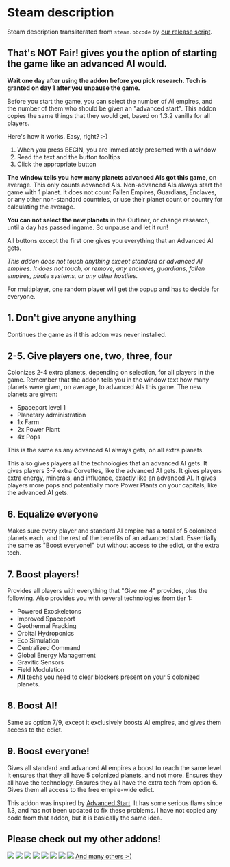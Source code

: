 # Steam description

[//]: # (start)
Steam description transliterated from `steam.bbcode` by [our release script](https://raw.githubusercontent.com/stellaris-mods/scripts/master/stlrel).

## **That's NOT Fair\! gives you the option of starting the game like an advanced AI would\.**
**Wait one day after using the addon before you pick research\. Tech is granted on day 1 after you unpause the game\.**

Before you start the game, you can select the number of AI empires, and the number of them who should be given an "advanced start"\.
This addon copies the same things that they would get, based on 1\.3\.2 vanilla for all players\.

Here's how it works\. Easy, right? :\-)

1. When you press BEGIN, you are immediately presented with a window
1. Read the text and the button tooltips
1. Click the appropriate button



**The window tells you how many planets advanced AIs got this game**, on average\. This only counts advanced AIs\. Non\-advanced AIs always start the game with 1 planet\.
It does not count Fallen Empires, Guardians, Enclaves, or any other non\-standard countries, or use their planet count or country for calculating the average\.

**You can not select the new planets** in the Outliner, or change research, until a day has passed ingame\. So unpause and let it run\!

All buttons except the first one gives you everything that an Advanced AI gets\.

_This addon does not touch anything except standard or advanced AI empires\. It does not touch, or remove, any enclaves, guardians, fallen empires, pirate systems, or any other hostiles\._

For multiplayer, one random player will get the popup and has to decide for everyone\.

## 1\. Don't give anyone anything
Continues the game as if this addon was never installed\.

## 2\-5\. Give players one, two, three, four
Colonizes 2\-4 extra planets, depending on selection, for all players in the game\. Remember that the addon tells you in the window text how many planets were given, on average, to advanced AIs this game\.
The new planets are given:

* Spaceport level 1
* Planetary administration
* 1x Farm
* 2x Power Plant
* 4x Pops


This is the same as any advanced AI always gets, on all extra planets\.

This also gives players all the technologies that an advanced AI gets\.
It gives players 3\-7 extra Corvettes, like the advanced AI gets\.
It gives players extra energy, minerals, and influence, exactly like an advanced AI\.
It gives players more pops and potentially more Power Plants on your capitals, like the advanced AI gets\.

## 6\. Equalize everyone
Makes sure every player and standard AI empire has a total of 5 colonized planets each, and the rest of the benefits of an advanced start\.
Essentially the same as "Boost everyone\!" but without access to the edict, or the extra tech\.

## 7\. Boost players\!
Provides all players with everything that "Give me 4" provides, plus the following\.
Also provides you with several technologies from tier 1:

* Powered Exoskeletons
* Improved Spaceport
* Geothermal Fracking
* Orbital Hydroponics
* Eco Simulation
* Centralized Command
* Global Energy Management
* Gravitic Sensors
* Field Modulation
* **All** techs you need to clear blockers present on your 5 colonized planets\.



## 8\. Boost AI\!
Same as option 7/9, except it exclusively boosts AI empires, and gives them access to the edict\.

## 9\. Boost everyone\!
Gives all standard and advanced AI empires a boost to reach the same level\.
It ensures that they all have 5 colonized planets, and not more\.
Ensures they all have the technology\.
Ensures they all have the extra tech from option 6\.
Gives them all access to the free empire\-wide edict\.

This addon was inspired by [Advanced Start](http://steamcommunity\.com/sharedfiles/filedetails/?id=749718564)\. It has some serious flaws since 1\.3, and has not been updated to fix these problems\. I have not copied any code from that addon, but it is basically the same idea\.

## Please check out my other addons\!
[![](http://i\.imgur\.com/XLkY9rP\.png)](http://steamcommunity\.com/sharedfiles/filedetails/?id=786514324) [![](http://i\.imgur\.com/HB3mzUd\.png)](http://steamcommunity\.com/sharedfiles/filedetails/?id=790840932)
[![](http://i\.imgur\.com/QbwKam7\.png)](http://steamcommunity\.com/sharedfiles/filedetails/?id=787280885) [![](http://i\.imgur\.com/Qowgmu2\.png)](http://steamcommunity\.com/sharedfiles/filedetails/?id=785719197)
[![](http://i\.imgur\.com/557d0qz\.png)](http://steamcommunity\.com/sharedfiles/filedetails/?id=776095610) [![](http://i\.imgur\.com/c85HK9A\.png)](http://steamcommunity\.com/sharedfiles/filedetails/?id=785582857)
[![](http://i\.imgur\.com/hGJdX51\.png)](http://steamcommunity\.com/sharedfiles/filedetails/?id=779729987) [![](http://i\.imgur\.com/HmbP3Gd\.png)](http://steamcommunity\.com/sharedfiles/filedetails/?id=796214744)
[And many others :\-)](http://steamcommunity\.com/workshop/filedetails/?id=779739023)


[//]: # (stop)
